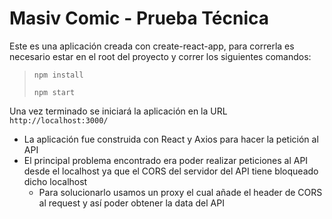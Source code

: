 # Masiv Comic - Prueba Técnica

Este es una aplicación creada con create-react-app, para correrla es necesario estar en el root del proyecto y correr los siguientes comandos:

> `npm install`
>
> `npm start`

Una vez terminado se iniciará la aplicación en la URL `http://localhost:3000/`

- La aplicación fue construida con React y Axios para hacer la petición al API
- El principal problema encontrado era poder realizar peticiones al API desde el localhost ya que el CORS del servidor del API tiene bloqueado dicho localhost
  - Para solucionarlo usamos un proxy el cual añade el header de CORS al request y así poder obtener la data del API
